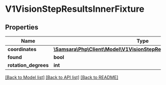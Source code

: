 # V1VisionStepResultsInnerFixture

## Properties
Name | Type | Description | Notes
------------ | ------------- | ------------- | -------------
**coordinates** | [**\Samsara\Php\Client\Model\V1VisionStepResultsInnerFixtureCoordinates**](V1VisionStepResultsInnerFixtureCoordinates.md) |  | [optional] 
**found** | **bool** |  | [optional] 
**rotation_degrees** | **int** |  | [optional] 

[[Back to Model list]](../README.md#documentation-for-models) [[Back to API list]](../README.md#documentation-for-api-endpoints) [[Back to README]](../README.md)


